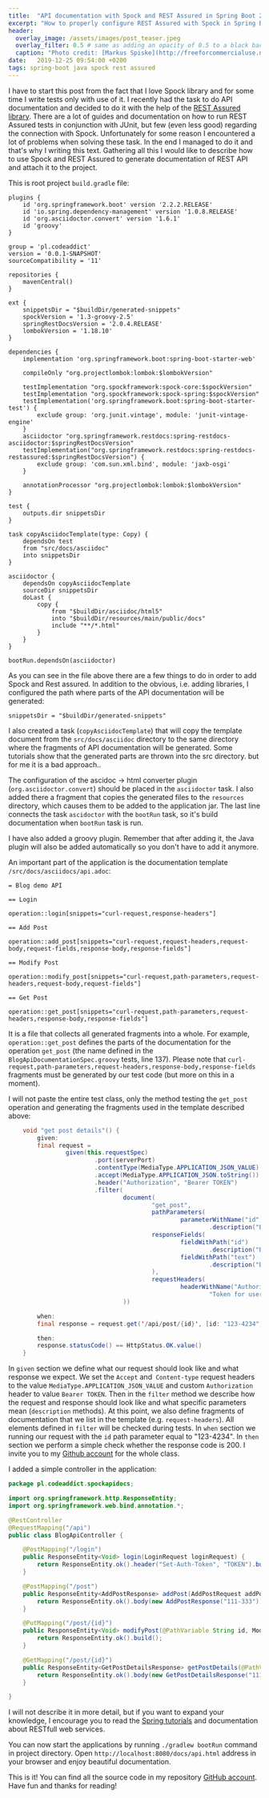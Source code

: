 ```yaml
---
title:  "API documentation with Spock and REST Assured in Spring Boot 2"
excerpt: "How to properly configure REST Assured with Spock in Spring Boot application"
header:
  overlay_image: /assets/images/post_teaser.jpeg
  overlay_filter: 0.5 # same as adding an opacity of 0.5 to a black background
  caption: "Photo credit: [Markus Spiske](http://freeforcommercialuse.net)"
date:   2019-12-25 09:54:00 +0200
tags: spring-boot java spock rest assured
---
```

I have to start this post from the fact that I love Spock library and for some time I write tests only with use of it. I recently had the task to do API documentation and decided to do it with the help of the [REST Assured library](http://rest-assured.io/). There are a lot of guides and documentation on how to run REST Assured tests in conjunction with JUnit, but few (even less good) regarding the connection with Spock. Unfortunately for some reason I encountered a lot of problems when solving these task. In the end I managed to do it and that's why I writing this text.
Gathering all this I would like to describe how to use Spock and REST Assured to generate documentation of REST API and attach it to the project.

This is root project `build.gradle` file:
~~~
plugins {
	id 'org.springframework.boot' version '2.2.2.RELEASE'
	id 'io.spring.dependency-management' version '1.0.8.RELEASE'
	id 'org.asciidoctor.convert' version '1.6.1'
	id 'groovy'
}

group = 'pl.codeaddict'
version = '0.0.1-SNAPSHOT'
sourceCompatibility = '11'

repositories {
	mavenCentral()
}

ext {
	snippetsDir = "$buildDir/generated-snippets"
	spockVersion = '1.3-groovy-2.5'
	springRestDocsVersion = '2.0.4.RELEASE'
	lombokVersion = '1.18.10'
}

dependencies {
	implementation 'org.springframework.boot:spring-boot-starter-web'

	compileOnly "org.projectlombok:lombok:$lombokVersion"

	testImplementation "org.spockframework:spock-core:$spockVersion"
	testImplementation "org.spockframework:spock-spring:$spockVersion"
	testImplementation('org.springframework.boot:spring-boot-starter-test') {
		exclude group: 'org.junit.vintage', module: 'junit-vintage-engine'
	}
	asciidoctor "org.springframework.restdocs:spring-restdocs-asciidoctor:$springRestDocsVersion"
	testImplementation("org.springframework.restdocs:spring-restdocs-restassured:$springRestDocsVersion") {
		exclude group: 'com.sun.xml.bind', module: 'jaxb-osgi'
	}

	annotationProcessor "org.projectlombok:lombok:$lombokVersion"
}

test {
	outputs.dir snippetsDir
}

task copyAsciidocTemplate(type: Copy) {
	dependsOn test
	from "src/docs/asciidoc"
	into snippetsDir
}

asciidoctor {
	dependsOn copyAsciidocTemplate
	sourceDir snippetsDir
	doLast {
		copy {
			from "$buildDir/asciidoc/html5"
			into "$buildDir/resources/main/public/docs"
			include "**/*.html"
		}
	}
}

bootRun.dependsOn(asciidoctor) 
~~~
As you can see in the file above there are a few things to do in order to add Spock and Rest assured. In addition to the obvious, i.e. adding libraries, I configured the path where parts of the API documentation will be generated:
~~~
snippetsDir = "$buildDir/generated-snippets"
~~~
I also created a task (`copyAsciidocTemplate`) that will copy the template document from the `src/docs/asciidoc` directory to the same directory where the fragments of API documentation will be generated. Some tutorials show that the generated parts are thrown into the src directory. but for me it is a bad approach.. 

The configuration of the ascidoc -> html converter plugin (`org.asciidoctor.convert`) should be placed in the `asciidoctor` task. I also added there a fragment that copies the generated files to the `resources` directory, which causes them to be added to the application jar. The last line connects the task `ascidoctor` with the `bootRun` task, so it's build documentation when `bootRun` task is run. 

I have also added a groovy plugin. Remember that after adding it, the Java plugin will also be added automatically so you don't have to add it anymore.

An important part of the application is the documentation template `/src/docs/asciidocs/api.adoc`:
~~~
= Blog demo API

== Login

operation::login[snippets="curl-request,response-headers"]

== Add Post

operation::add_post[snippets="curl-request,request-headers,request-body,request-fields,response-body,response-fields"]

== Modify Post

operation::modify_post[snippets="curl-request,path-parameters,request-headers,request-body,request-fields"]

== Get Post

operation::get_post[snippets="curl-request,path-parameters,request-headers,response-body,response-fields"]
~~~
It is a file that collects all generated fragments into a whole. For example, `operation::get_post` defines the parts of the documentation for the operation `get_post` (the name defined in the `BlogApiDocumentationSpec.groovy` tests, line 137). Please note that `curl-request,path-parameters,request-headers,response-body,response-fields` fragments must be generated by our test code (but more on this in a moment).

I will not paste the entire test class, only the method testing the `get_post` operation and generating the fragments used in the template described above:
~~~java
    void "get post details"() {
        given:
        final request =
                given(this.requestSpec)
                        .port(serverPort)
                        .contentType(MediaType.APPLICATION_JSON_VALUE)
                        .accept(MediaType.APPLICATION_JSON.toString())
                        .header("Authorization", "Bearer TOKEN")
                        .filter(
                                document(
                                        "get_post",
                                        pathParameters(
                                                parameterWithName("id")
                                                        .description("Blog post unique identification number")),
                                        responseFields(
                                                fieldWithPath("id")
                                                        .description("Blog post identification number"),
                                                fieldWithPath("text")
                                                        .description("Blog post text"),
                                        ),
                                        requestHeaders(
                                                headerWithName("Authorization").description(
                                                        "Token for user authentication"))
                                ))

        when:
        final response = request.get('/api/post/{id}', [id: "123-4234"])

        then:
        response.statusCode() == HttpStatus.OK.value()
    }
~~~
In `given` section we define what our request should look like and what response we expect. We set the `Accept` and` Content-type` request headers to the value `MediaType.APPLICATION_JSON_VALUE` and custom `Authorization` header to value `Bearer TOKEN`. Then in the `filter` method we describe how the request and response should look like and what specific parameters mean (`description` methods). At this point, we also define fragments of documentation that we list in the template (e.g. `request-headers`). All elements defined in `filter` will be checked during tests. In `when` section we running our request with the `id` path parameter equal to "123-4234". In `then` section we perform a simple check whether the response code is 200. I invite you to my [Github account](https://github.com/k0staa/Code-Addict-Repos/tree/master/spockapidocks) for the whole class. 

I added a simple controller in the application:

~~~java
package pl.codeaddict.spockapidocs;

import org.springframework.http.ResponseEntity;
import org.springframework.web.bind.annotation.*;

@RestController
@RequestMapping("/api")
public class BlogApiController {

    @PostMapping("/login")
    public ResponseEntity<Void> login(LoginRequest loginRequest) {
        return ResponseEntity.ok().header("Set-Auth-Token", "TOKEN").build();
    }

    @PostMapping("/post")
    public ResponseEntity<AddPostResponse> addPost(AddPostRequest addPostRequest) {
        return ResponseEntity.ok().body(new AddPostResponse("111-333"));
    }

    @PutMapping("/post/{id}")
    public ResponseEntity<Void> modifyPost(@PathVariable String id, ModifyPostRequest modifyPostRequest) {
        return ResponseEntity.ok().build();
    }

    @GetMapping("/post/{id}")
    public ResponseEntity<GetPostDetailsResponse> getPostDetails(@PathVariable String id) {
        return ResponseEntity.ok().body(new GetPostDetailsResponse("111-333","Blog post text"));
    }

}
~~~
I will not describe it in more detail, but if you want to expand your knowledge, I encourage you to read the [Spring tutorials](https://spring.io/guides/gs/rest-service/) and documentation about RESTfull web services.

You can now start the applications by running `./gradlew bootRun` command in project directory. Open `http://localhost:8080/docs/api.html` address in your browser and enjoy beautiful documentation.

This is it! You can find all the source code in my repository [GitHub account](https://github.com/k0staa/Code-Addict-Repos/tree/master/spockapidocks). 
Have fun and thanks for reading!

